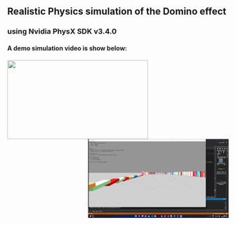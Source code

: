 ## Realistic Physics simulation of the Domino effect

### using Nvidia PhysX SDK v3.4.0

#### A demo simulation video is show below: 


<a href="url"><img src="https://github.com/douglascarrie/Domino-Physics-Simulation/blob/master/Videos/demo1.gif" align="left" height="180" width="320" ></a>

<a href="url"><img src="https://github.com/douglascarrie/Domino-Physics-Simulation/blob/master/Videos/demo2.gif" align="right" height="180" width="320" ></a>